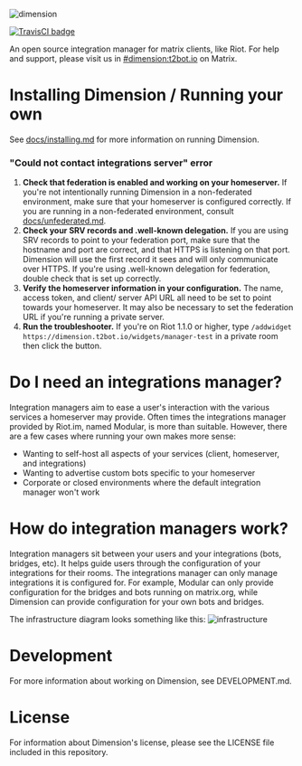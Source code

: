 ![dimension](https://t2bot.io/_matrix/media/r0/download/t2l.io/b3101d429588673087f457a4bdd52f45)


[![TravisCI badge](https://travis-ci.org/turt2live/matrix-dimension.svg?branch=master)](https://travis-ci.org/turt2live/matrix-dimension)

An open source integration manager for matrix clients, like Riot. For help and support, please visit
us in [#dimension:t2bot.io](https://matrix.to/#/#dimension:t2bot.io) on Matrix.

# Installing Dimension / Running your own

See [docs/installing.md](./docs/installing.md) for more information on running Dimension.

### "Could not contact integrations server" error

1. **Check that federation is enabled and working on your homeserver.** If you're not intentionally
running Dimension in a non-federated environment, make sure that your homeserver is configured
correctly. If you are running in a non-federated environment, consult [docs/unfederated.md](./docs/unfederated.md).
2. **Check your SRV records and .well-known delegation.** If you are using SRV records to point to your
federation port, make sure that the hostname and port are correct, and that HTTPS is listening on that
port. Dimension will use the first record it sees and will only communicate over HTTPS. If you're using
.well-known delegation for federation, double check that is set up correctly.
3. **Verify the homeserver information in your configuration.** The name, access token, and client/
server API URL all need to be set to point towards your homeserver. It may also be necessary to set the
federation URL if you're running a private server.
4. **Run the troubleshooter.** If you're on Riot 1.1.0 or higher, type `/addwidget https://dimension.t2bot.io/widgets/manager-test`
in a private room then click the button.

# Do I need an integrations manager?

Integration managers aim to ease a user's interaction with the various services a homeserver may
provide. Often times the integrations manager provided by Riot.im, named Modular, is more than suitable.
However, there are a few cases where running your own makes more sense:

* Wanting to self-host all aspects of your services (client, homeserver, and integrations)
* Wanting to advertise custom bots specific to your homeserver
* Corporate or closed environments where the default integration manager won't work

# How do integration managers work?

Integration managers sit between your users and your integrations (bots, bridges, etc). It helps guide
users through the configuration of your integrations for their rooms. The integrations manager can only
manage integrations it is configured for. For example, Modular can only provide configuration for the
bridges and bots running on matrix.org, while Dimension can provide configuration for your own bots and
bridges.

The infrastructure diagram looks something like this:
![infrastructure](https://t2bot.io/_matrix/media/r0/download/t2l.io/3bb5674d85ee22c070e36be0d9582b4d)

# Development

For more information about working on Dimension, see DEVELOPMENT.md.

# License

For information about Dimension's license, please see the LICENSE file included in this repository.
